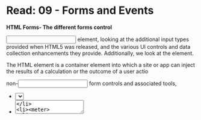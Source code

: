 # Read: 09 - Forms and Events

**HTML Forms- The different forms control**

<input> element, looking at the additional input types provided when HTML5 was released, and the various UI controls and data collection enhancements they provide. Additionally, we look at the <output> element.

The <output> HTML element is a container element into which a site or app can inject the results of a calculation or the outcome of a user actio

non-<input> form controls and associated tools, 
- <select>
- <textarea>
- <meter>
- <progress>

**Styling web forms**
Some elements can be styled with few if any problems across platforms. These include the following elements:

T*he Good Elements*
<form>
<fieldset> and <legend>
Single-line text <input>s (e.g. type text, url, email...), except for <input type="search">.
Multi-line <textarea>
Buttons (both <input> and <button>)
<label>
<output>

*The bad Elements*
Some elements are more difficult to style, requiring more complex CSS or some more specific tricks:

Checkboxes and radio buttons
<input type="search">

*The ugly Elements*
Some elements can't be styled thoroughly using CSS. These include:

<input type="color">
Date-related controls such as <input type="datetime-local">
<input type="range">
<input type="file">
Elements involved in creating dropdown widgets, including <select>, <option>, <optgroup> and <datalist>.
<progress> and <meter>

**Fonts and Text**
- CSS font and text features can be used easily with any widget. By default, some widgets do not inherit font-family and font-size from their parents. 
- The inherit property value causes the property value to match the computed value of the property of its parent element; inheriting the value of the parent.

**Box Sizing**
-All text fields have complete support for every property related to the CSS box model, such as width, height, padding, margin, and border.

**Legend Placement**
-The <legend> element is okay to style, but it can be a bit tricky to control placement of it. By default it is always positioned over the top border of its <fieldset> parent, near the top left corner.
-The <fieldset> needs to be positioned too, so that the <legend> is positioned relative to it (otherwise the <legend> would be positioned relative to the <body>).

The <legend> element is very important for accessibility — it will be spoken by assistive technologies as part of the label of each form element inside the fieldset — but using a technique like the one above is fine.

Labels and controls
- Ensure that the <label>s are given the right font:

**Styling the submit button**
-The <button> element is really convenient to style with CSS; you can do whatever you want, even using pseudo-elements:

**Building a form structure**
- Apply the CSS to the HTML by adding the following line inside the HTML <head>:
- create your form by adding the outer <form> element:
- Inside the <form> tags, add a heading and paragraph to inform users how required fields are marked:
- add a larger section of code into the form, below our previous entry.

1. Why are forms so important in web development?*Forms allow users to enter data, which is generally sent to a web server for processing and storage (see Sending form data later in the module), or used on the client-side to immediately update the interface in some way (for example, add another item to a list, or show or hide a UI feature*

2. When designing a form, what are some key things to keep in mind when it comes to user experience? *the elements that you are used and to structur them*

3. List 5 form elements and explain their importance.
1. <form> HTML element represents a document section containing interactive controls for submitting information.
2. The <label> HTML element represents a caption for an item in a user interface.
3. The <input> HTML element is used to create interactive controls for web-based forms
4. The <textarea> HTML element represents a multi-line plain-text editing control, useful when you want to allow users to enter a sizeable amount of free-form text, for example a comment on a review or feedback form.
5.The <button> HTML element is an interactive element activated by a user with a mouse, keyboard, finger, voice command, or other assistive technology

**Learn *JS***

JavaScript s a programming language that allows you to implement complex things on web pages.a scripting language that enables you to create dynamically updating content, control multimedia, animate images, and pretty much everything else. 
The place where we'll be adding all our code is inside the <script> element at the bottom of the HTML:

JavaScript operators allow us to perform tests, do math, join strings together, and other such things.

1. How would you describe events to a non-technical friend?are actions or occurrences *that happen in the system you are programming — the system produces (or "fires") a signal of some kind when an event occurs, and provides a mechanism by which an action can be automatically taken (that is, some code running) when the event occurs.*

2. When using the addEventListener() method, what 2 arguments will you need to provide?the name of the event and a function to handle the event. 

3. Describe the event object. Why is the target within the event object useful?
is always a reference to the element the event occurred upon.

4. What is the difference between event bubbling and event capturing?
*bubbling* the browser checks to see if the direct parent of the clicked element has a click event handler registered on it for the bubbling phase, and runs it if so. from the innermost element that was clicked.
*capturing* The browser checks to see if
